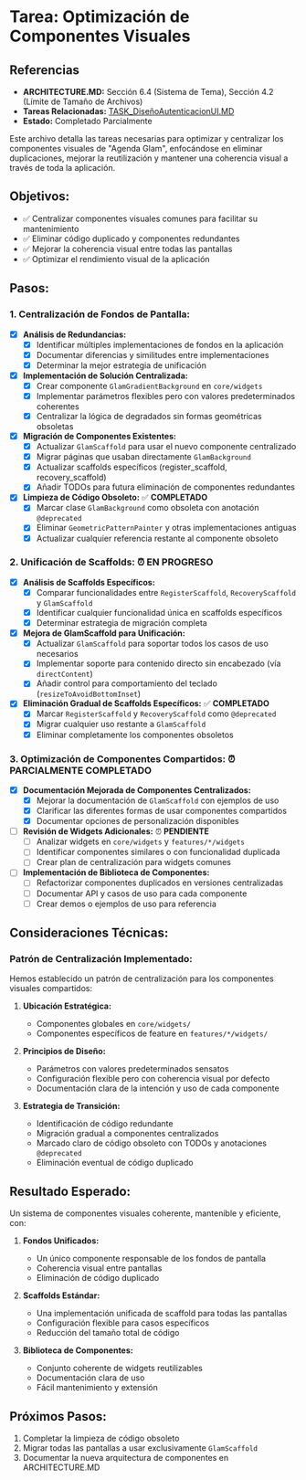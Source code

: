 # Tarea: Optimización de Componentes Visuales

## Referencias
- **ARCHITECTURE.MD:** Sección 6.4 (Sistema de Tema), Sección 4.2 (Límite de Tamaño de Archivos)
- **Tareas Relacionadas:** [TASK_DiseñoAutenticacionUI.MD](./TASK_DiseñoAutenticacionUI.MD)
- **Estado:** Completado Parcialmente

Este archivo detalla las tareas necesarias para optimizar y centralizar los componentes visuales de "Agenda Glam", enfocándose en eliminar duplicaciones, mejorar la reutilización y mantener una coherencia visual a través de toda la aplicación.

## Objetivos:

- ✅ Centralizar componentes visuales comunes para facilitar su mantenimiento
- ✅ Eliminar código duplicado y componentes redundantes
- ✅ Mejorar la coherencia visual entre todas las pantallas
- ✅ Optimizar el rendimiento visual de la aplicación

## Pasos:

### 1. Centralización de Fondos de Pantalla:

- [X] **Análisis de Redundancias:**
  - [X] Identificar múltiples implementaciones de fondos en la aplicación
  - [X] Documentar diferencias y similitudes entre implementaciones
  - [X] Determinar la mejor estrategia de unificación

- [X] **Implementación de Solución Centralizada:**
  - [X] Crear componente `GlamGradientBackground` en `core/widgets`
  - [X] Implementar parámetros flexibles pero con valores predeterminados coherentes
  - [X] Centralizar la lógica de degradados sin formas geométricas obsoletas

- [X] **Migración de Componentes Existentes:**
  - [X] Actualizar `GlamScaffold` para usar el nuevo componente centralizado
  - [X] Migrar páginas que usaban directamente `GlamBackground`
  - [X] Actualizar scaffolds específicos (register_scaffold, recovery_scaffold)
  - [X] Añadir TODOs para futura eliminación de componentes redundantes

- [X] **Limpieza de Código Obsoleto:** ✅ **COMPLETADO**
  - [X] Marcar clase `GlamBackground` como obsoleta con anotación `@deprecated`
  - [X] Eliminar `GeometricPatternPainter` y otras implementaciones antiguas
  - [X] Actualizar cualquier referencia restante al componente obsoleto

### 2. Unificación de Scaffolds: ⏰ **EN PROGRESO**

- [X] **Análisis de Scaffolds Específicos:**
  - [X] Comparar funcionalidades entre `RegisterScaffold`, `RecoveryScaffold` y `GlamScaffold`
  - [X] Identificar cualquier funcionalidad única en scaffolds específicos
  - [X] Determinar estrategia de migración completa

- [X] **Mejora de GlamScaffold para Unificación:**
  - [X] Actualizar `GlamScaffold` para soportar todos los casos de uso necesarios
  - [X] Implementar soporte para contenido directo sin encabezado (vía `directContent`)
  - [X] Añadir control para comportamiento del teclado (`resizeToAvoidBottomInset`)
  
- [X] **Eliminación Gradual de Scaffolds Específicos:** ✅ **COMPLETADO**
  - [X] Marcar `RegisterScaffold` y `RecoveryScaffold` como `@deprecated`
  - [X] Migrar cualquier uso restante a `GlamScaffold`
  - [X] Eliminar completamente los componentes obsoletos

### 3. Optimización de Componentes Compartidos: ⏰ **PARCIALMENTE COMPLETADO**

- [X] **Documentación Mejorada de Componentes Centralizados:**
  - [X] Mejorar la documentación de `GlamScaffold` con ejemplos de uso
  - [X] Clarificar las diferentes formas de usar componentes compartidos
  - [X] Documentar opciones de personalización disponibles

- [ ] **Revisión de Widgets Adicionales:** ⏰ **PENDIENTE**
  - [ ] Analizar widgets en `core/widgets` y `features/*/widgets`
  - [ ] Identificar componentes similares o con funcionalidad duplicada
  - [ ] Crear plan de centralización para widgets comunes

- [ ] **Implementación de Biblioteca de Componentes:**
  - [ ] Refactorizar componentes duplicados en versiones centralizadas
  - [ ] Documentar API y casos de uso para cada componente
  - [ ] Crear demos o ejemplos de uso para referencia

## Consideraciones Técnicas:

### Patrón de Centralización Implementado:

Hemos establecido un patrón de centralización para los componentes visuales compartidos:

1. **Ubicación Estratégica:**
   - Componentes globales en `core/widgets/`
   - Componentes específicos de feature en `features/*/widgets/`

2. **Principios de Diseño:**
   - Parámetros con valores predeterminados sensatos
   - Configuración flexible pero con coherencia visual por defecto
   - Documentación clara de la intención y uso de cada componente

3. **Estrategia de Transición:**
   - Identificación de código redundante
   - Migración gradual a componentes centralizados
   - Marcado claro de código obsoleto con TODOs y anotaciones `@deprecated`
   - Eliminación eventual de código duplicado

## Resultado Esperado:

Un sistema de componentes visuales coherente, mantenible y eficiente, con:

1. **Fondos Unificados:**
   - Un único componente responsable de los fondos de pantalla
   - Coherencia visual entre pantallas
   - Eliminación de código duplicado

2. **Scaffolds Estándar:**
   - Una implementación unificada de scaffold para todas las pantallas
   - Configuración flexible para casos específicos
   - Reducción del tamaño total de código

3. **Biblioteca de Componentes:**
   - Conjunto coherente de widgets reutilizables
   - Documentación clara de uso
   - Fácil mantenimiento y extensión

## Próximos Pasos:

1. Completar la limpieza de código obsoleto
2. Migrar todas las pantallas a usar exclusivamente `GlamScaffold`
3. Documentar la nueva arquitectura de componentes en ARCHITECTURE.MD
